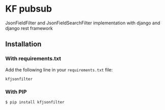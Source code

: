# KF pubsub

JsonFieldFilter and JsonFieldSearchFilter implementation with django and django rest framework

## Installation

### With requirements.txt

Add the following line in your `requirements.txt` file:

```
kfjsonfilter
```

### With PIP

```bash
$ pip install kfjsonfilter
```


